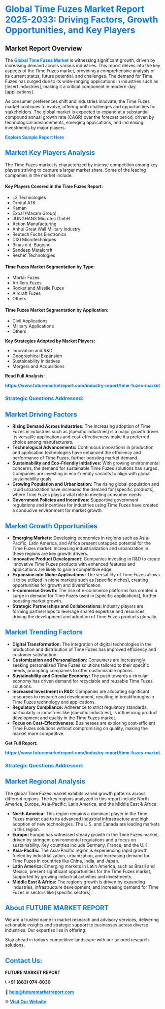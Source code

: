 <h1 style="color: #007BFF;">Global Time Fuzes Market Report 2025-2033: Driving Factors, Growth Opportunities, and Key Players</h1>

<section id="overview">
<h2>Market Report Overview</h2>
<p>The <a href="https://www.futuremarketreport.com/industry-report/time-fuzes-market" style="color: #007BFF; text-decoration: none;"><strong>Global Time Fuzes Market</strong></a> is witnessing significant growth, driven by increasing demand across various industries. This report delves into the key aspects of the Time Fuzes market, providing a comprehensive analysis of its current status, future potential, and challenges. The demand for Time Fuzes has surged due to its wide-ranging applications in industries such as [insert industries], making it a critical component in modern-day [applications].</p>
<p>As consumer preferences shift and industries innovate, the Time Fuzes market continues to evolve, offering both challenges and opportunities for stakeholders. The global market is expected to expand at a substantial compound annual growth rate (CAGR) over the forecast period, driven by technological advancements, emerging applications, and increasing investments by major players.</p>
</section>

<section id="overview">
<p><a href="https://www.futuremarketreport.com/request-sample/reportId=105420" style="color: #007BFF; text-decoration: none;"><strong>Explore Sample Report Here</strong></a></p>
</section>

<section id="key-players">
<h2 style="color: #007BFF;">Market Key Players Analysis</h2>
<p>The Time Fuzes market is characterized by intense competition among key players striving to capture a larger market share. Some of the leading companies in the market include:</p>
<h4>Key Players Covered in the Time Fuzes Report:</h4>
<ul><li>L3 Technologies</li><li>Orbital ATK</li><li>Kaman</li><li>Expal (Maxam Group)</li><li>JUNGHANS Microtec GmbH</li><li>Action Manufacturing</li><li>Anhui Great Wall Military Industry</li><li>Reutech Fuchs Electronics</li><li>DIXI Microtechniques</li><li>Binas d.d. Bugojno</li><li>Sandeep Metalcraft</li><li>Reshef Technologies</li></ul>
<h4>Time Fuzes Market Segmentation by Type:</h4>
<ul><li>Mortar Fuzes</li><li>Artillery Fuzes</li><li>Rocket and Missile Fuzes</li><li>Aircraft Fuzes</li><li>Others</li></ul>

<h4>Time Fuzes Market Segmentation by Application:</h4>
<ul><li>Civil Applications</li><li>Military Applications</li><li>Others</li></ul>
<p><strong>Key Strategies Adopted by Market Players:</strong></p>
<ul>
<li>Innovation and R&D</li>
<li>Geographical Expansion</li>
<li>Sustainability Initiatives</li>
<li>Mergers and Acquisitions</li>
</ul>
</section>

<section>
<p><strong>Read Full Analysis: </strong></p><a href="https://www.futuremarketreport.com/industry-report/time-fuzes-market" style="color: #007BFF; text-decoration: none;"><strong>https://www.futuremarketreport.com/industry-report/time-fuzes-market</strong></a>
<h3 style="color: #007BFF;">Strategic Questions Addressed:</h3>
</section>

<section id="driving-factors">
<h2 style="color: #007BFF;">Market Driving Factors</h2>
<ul>
<li><strong>Rising Demand Across Industries:</strong> The increasing adoption of Time Fuzes in industries such as [specific industries] is a major growth driver. Its versatile applications and cost-effectiveness make it a preferred choice among manufacturers.</li>
<li><strong>Technological Advancements:</strong> Continuous innovations in production and application technologies have enhanced the efficiency and performance of Time Fuzes, further boosting market demand.</li>
<li><strong>Sustainability and Eco-Friendly Initiatives:</strong> With growing environmental concerns, the demand for sustainable Time Fuzes solutions has surged. Companies are investing in eco-friendly variants to align with global sustainability goals.</li>
<li><strong>Growing Population and Urbanization:</strong> The rising global population and rapid urbanization have increased the demand for [specific products], where Time Fuzes plays a vital role in meeting consumer needs.</li>
<li><strong>Government Policies and Incentives:</strong> Supportive government regulations and incentives for industries using Time Fuzes have created a conducive environment for market growth.</li>
</ul>
</section>

<section id="growth-opportunities">
<h2 style="color: #007BFF;">Market Growth Opportunities</h2>
<ul>
<li><strong>Emerging Markets:</strong> Developing economies in regions such as Asia-Pacific, Latin America, and Africa present untapped potential for the Time Fuzes market. Increasing industrialization and urbanization in these regions are key growth drivers.</li>
<li><strong>Innovative Product Development:</strong> Companies investing in R&D to create innovative Time Fuzes products with enhanced features and applications are likely to gain a competitive edge.</li>
<li><strong>Expansion into Niche Applications:</strong> The versatility of Time Fuzes allows it to be utilized in niche markets such as [specific niches], creating opportunities for growth and diversification.</li>
<li><strong>E-commerce Growth:</strong> The rise of e-commerce platforms has created a surge in demand for Time Fuzes used in [specific applications], further boosting market growth.</li>
<li><strong>Strategic Partnerships and Collaborations:</strong> Industry players are forming partnerships to leverage shared expertise and resources, driving the development and adoption of Time Fuzes products globally.</li>
</ul>
</section>

<section id="trending-factors">
<h2 style="color: #007BFF;">Market Trending Factors</h2>
<ul>
<li><strong>Digital Transformation:</strong> The integration of digital technologies in the production and distribution of Time Fuzes has improved efficiency and customer satisfaction.</li>
<li><strong>Customization and Personalization:</strong> Consumers are increasingly seeking personalized Time Fuzes solutions tailored to their specific needs, prompting companies to offer customizable options.</li>
<li><strong>Sustainability and Circular Economy:</strong> The push towards a circular economy has driven demand for recyclable and reusable Time Fuzes solutions.</li>
<li><strong>Increased Investment in R&D:</strong> Companies are allocating significant resources to research and development, resulting in breakthroughs in Time Fuzes technology and applications.</li>
<li><strong>Regulatory Compliance:</strong> Adherence to strict regulatory standards, particularly in industries like [specific industries], is influencing product development and quality in the Time Fuzes market.</li>
<li><strong>Focus on Cost-Effectiveness:</strong> Businesses are exploring cost-efficient Time Fuzes solutions without compromising on quality, making the market more competitive.</li>
</ul>
</section>

<section>
<p><strong>Get Full Report: </strong></p><a href="https://www.futuremarketreport.com/industry-report/time-fuzes-market" style="color: #007BFF; text-decoration: none;"><strong>https://www.futuremarketreport.com/industry-report/time-fuzes-market</strong></a>
<h3 style="color: #007BFF;">Strategic Questions Addressed:</h3>
</section>


<section id="regional-analysis">
<h2 style="color: #007BFF;">Market Regional Analysis</h2>
<p>The global Time Fuzes market exhibits varied growth patterns across different regions. The key regions analyzed in this report include North America, Europe, Asia-Pacific, Latin America, and the Middle East & Africa:</p>
<ul>
<li><strong>North America:</strong> This region remains a dominant player in the Time Fuzes market due to its advanced industrial infrastructure and high adoption of new technologies. The U.S. and Canada are leading markets in this region.</li>
<li><strong>Europe:</strong> Europe has witnessed steady growth in the Time Fuzes market, driven by stringent environmental regulations and a focus on sustainability. Key countries include Germany, France, and the U.K.</li>
<li><strong>Asia-Pacific:</strong> The Asia-Pacific region is experiencing rapid growth, fueled by industrialization, urbanization, and increasing demand for Time Fuzes in countries like China, India, and Japan.</li>
<li><strong>Latin America:</strong> Emerging markets in Latin America, such as Brazil and Mexico, present significant opportunities for the Time Fuzes market, supported by growing industrial activities and investments.</li>
<li><strong>Middle East & Africa:</strong> The region’s growth is driven by expanding industries, infrastructure development, and increasing demand for Time Fuzes in sectors like [specific sectors].</li>
</ul>
</section>

<footer>
<h2 style="color: #007BFF;">About FUTURE MARKET REPORT</h2>
<p>We are a trusted name in market research and advisory services, delivering actionable insights and strategic support to businesses across diverse industries. Our expertise lies in offering:</p>

<p>Stay ahead in today’s competitive landscape with our tailored research solutions.</p>

<h2 style="color: #007BFF;">Contact Us:</h2>
<p><strong>FUTURE MARKET REPORT</strong></p>
<p>📞 <strong>+91 (883) 074-8030</strong></p>
<p>📧 <strong><a href="mailto:help@futuremarketreport.com" style="color: #007BFF;">help@futuremarketreport.com</a></strong></p>
<p>🌐 <strong><a href="https://www.futuremarketreport.com/" style="color: #007BFF;">Visit Our Website</a></strong></p>
</footer>